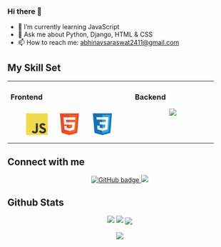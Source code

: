 ### Hi there 👋

- 🌱 I’m currently learning JavaScript
- 💬 Ask me about Python, Django, HTML & CSS
- 📫 How to reach me: abhinavsaraswat2411@gmail.com

## My Skill Set  
<table><tr><td valign="top" width="50%">

### Frontend  
<div align="center">  
<img style="margin: 10px" src="https://raw.githubusercontent.com/devicons/devicon/master/icons/javascript/javascript-original.svg" height="50" /> 
<img style="margin: 10px" src="https://raw.githubusercontent.com/devicons/devicon/master/icons/html5/html5-original.svg" height="50" />  
<img style="margin: 10px" src="https://raw.githubusercontent.com/devicons/devicon/master/icons/css3/css3-original.svg" height="50" />  

</div></td><td valign="top" width="33%">

### Backend  
<div align="center">  
<img src="https://img.icons8.com/ios/100/000000/django.png"/> 
</div></td></tr></table>

## Connect with me
<p align="center">
  <a href="https://github.com/abhinavsaraswatt?tab=followers">
    <img src="https://img.shields.io/github/followers/abhinavsaraswatt?label=Followers&logo=GitHub&style=for-the-badge" alt="GitHub badge" />
  </a>
  <a href="http://twitter.com/abhisaraswatt">
    <img src="https://img.shields.io/twitter/follow/abhisaraswatt?label=Twitter&logo=twitter&style=for-the-badge" />
  </a>
</p>

## Github Stats
<p align="center">
  <img width="48%" src="https://github-readme-stats.vercel.app/api?username=abhinavsaraswatt&show_icons=true&theme=tokyonight" />
  <img width="48%" src="https://github-readme-streak-stats.herokuapp.com/?user=abhinavsaraswatt&theme=tokyonight" />
  <img src="https://github-readme-stats.vercel.app/api/top-langs/?username=abhinavsaraswatt&theme=tokyonight" align="center" />
</p>

<div align="center">
<img src="https://komarev.com/ghpvc/?username=abhinavsaraswatt&&style=flat-square" align="center" />
</div>  
